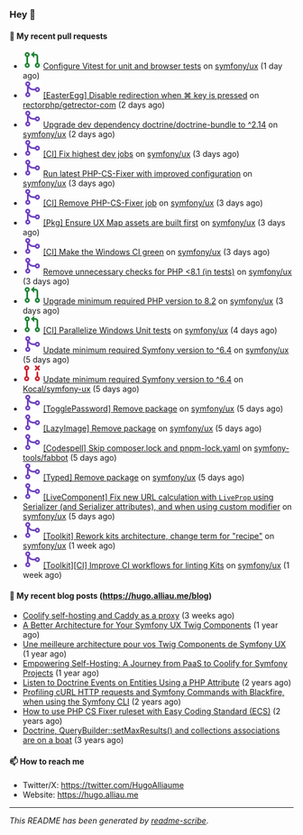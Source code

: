 ### Hey 👋

#### 👷 My recent pull requests

- ![](./assets/pr-open.svg) [ Configure Vitest for unit and browser tests](https://github.com/symfony/ux/pull/3010) on [symfony/ux](https://github.com/symfony/ux) (1 day ago)
- ![](./assets/pr-merged.svg) [[EasterEgg] Disable redirection when ⌘ key is pressed](https://github.com/rectorphp/getrector-com/pull/3220) on [rectorphp/getrector-com](https://github.com/rectorphp/getrector-com) (2 days ago)
- ![](./assets/pr-merged.svg) [ Upgrade dev dependency doctrine/doctrine-bundle to ^2.14](https://github.com/symfony/ux/pull/3005) on [symfony/ux](https://github.com/symfony/ux) (2 days ago)
- ![](./assets/pr-merged.svg) [[CI] Fix highest dev jobs](https://github.com/symfony/ux/pull/3004) on [symfony/ux](https://github.com/symfony/ux) (3 days ago)
- ![](./assets/pr-merged.svg) [ Run latest PHP-CS-Fixer with improved configuration](https://github.com/symfony/ux/pull/3003) on [symfony/ux](https://github.com/symfony/ux) (3 days ago)
- ![](./assets/pr-merged.svg) [[CI] Remove PHP-CS-Fixer job](https://github.com/symfony/ux/pull/3002) on [symfony/ux](https://github.com/symfony/ux) (3 days ago)
- ![](./assets/pr-merged.svg) [[Pkg] Ensure UX Map assets are built first](https://github.com/symfony/ux/pull/3001) on [symfony/ux](https://github.com/symfony/ux) (3 days ago)
- ![](./assets/pr-merged.svg) [[CI] Make the Windows CI green](https://github.com/symfony/ux/pull/3000) on [symfony/ux](https://github.com/symfony/ux) (3 days ago)
- ![](./assets/pr-merged.svg) [ Remove unnecessary checks for PHP &lt;8.1 (in tests)](https://github.com/symfony/ux/pull/2999) on [symfony/ux](https://github.com/symfony/ux) (3 days ago)
- ![](./assets/pr-open.svg) [ Upgrade minimum required PHP version to 8.2](https://github.com/symfony/ux/pull/2998) on [symfony/ux](https://github.com/symfony/ux) (3 days ago)
- ![](./assets/pr-open.svg) [[CI] Parallelize Windows Unit tests](https://github.com/symfony/ux/pull/2997) on [symfony/ux](https://github.com/symfony/ux) (4 days ago)
- ![](./assets/pr-merged.svg) [ Update minimum required Symfony version to ^6.4](https://github.com/symfony/ux/pull/2996) on [symfony/ux](https://github.com/symfony/ux) (5 days ago)
- ![](./assets/pr-closed.svg) [Update minimum required Symfony version to ^6.4](https://github.com/Kocal/symfony-ux/pull/2) on [Kocal/symfony-ux](https://github.com/Kocal/symfony-ux) (5 days ago)
- ![](./assets/pr-merged.svg) [[TogglePassword] Remove package](https://github.com/symfony/ux/pull/2995) on [symfony/ux](https://github.com/symfony/ux) (5 days ago)
- ![](./assets/pr-merged.svg) [[LazyImage] Remove package](https://github.com/symfony/ux/pull/2994) on [symfony/ux](https://github.com/symfony/ux) (5 days ago)
- ![](./assets/pr-merged.svg) [[Codespell] Skip composer.lock and pnpm-lock.yaml](https://github.com/symfony-tools/fabbot/pull/2) on [symfony-tools/fabbot](https://github.com/symfony-tools/fabbot) (5 days ago)
- ![](./assets/pr-merged.svg) [[Typed] Remove package](https://github.com/symfony/ux/pull/2993) on [symfony/ux](https://github.com/symfony/ux) (5 days ago)
- ![](./assets/pr-merged.svg) [[LiveComponent] Fix new URL calculation with `LiveProp` using Serializer (and Serializer attributes), and when using custom modifier](https://github.com/symfony/ux/pull/2988) on [symfony/ux](https://github.com/symfony/ux) (5 days ago)
- ![](./assets/pr-merged.svg) [[Toolkit] Rework kits architecture, change term for &#34;recipe&#34;](https://github.com/symfony/ux/pull/2986) on [symfony/ux](https://github.com/symfony/ux) (1 week ago)
- ![](./assets/pr-merged.svg) [[Toolkit][CI] Improve CI workflows for linting Kits](https://github.com/symfony/ux/pull/2984) on [symfony/ux](https://github.com/symfony/ux) (1 week ago)

#### 📜 My recent blog posts (https://hugo.alliau.me/blog)

- [Coolify self-hosting and Caddy as a proxy](https://hugo.alliau.me/blog/posts/coolify-self-hosting-and-caddy-as-a-proxy) (3 weeks ago)
- [A Better Architecture for Your Symfony UX Twig Components](https://hugo.alliau.me/blog/posts/a-better-architecture-for-your-symfony-ux-twig-components) (1 year ago)
- [Une meilleure architecture pour vos Twig Components de Symfony UX](https://hugo.alliau.me/blog/posts/une-meilleure-architecture-pour-vous-twig-components-de-symfony-ux) (1 year ago)
- [Empowering Self-Hosting: A Journey from PaaS to Coolify for Symfony Projects](https://hugo.alliau.me/blog/posts/empowering-self-hosting-a-journey-from-paas-to-coolify-for-symfony-projects) (1 year ago)
- [Listen to Doctrine Events on Entities Using a PHP Attribute](https://hugo.alliau.me/blog/posts/2023-11-12-listen-to-doctrine-events-on-entities-using-a-php-attribute) (2 years ago)
- [Profiling cURL HTTP requests and Symfony Commands with Blackfire, when using the Symfony CLI](https://hugo.alliau.me/blog/posts/2023-10-21-profiling-curl-http-requests-and-symfony-commands-with-blackfire-when-using-the-symfony-cli) (2 years ago)
- [How to use PHP CS Fixer ruleset with Easy Coding Standard (ECS)](https://hugo.alliau.me/blog/posts/2023-07-19-how-to-use-php-cs-fixer-ruleset-with-easy-coding-standard) (2 years ago)
- [Doctrine, QueryBuilder::setMaxResults() and collections associations are on a boat](https://hugo.alliau.me/blog/posts/2022-01-07-doctrine-querybuilder-setmaxresults-and-collections-associations-are-on-a-boat) (3 years ago)

#### 📫 How to reach me

- Twitter/X: https://twitter.com/HugoAlliaume
- Website: https://hugo.alliau.me

---

_This README has been generated by [readme-scribe](https://github.com/muesli/readme-scribe/)_.


